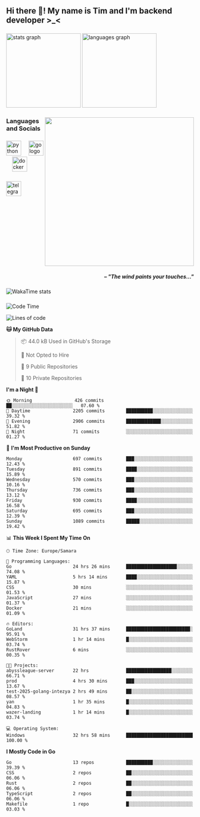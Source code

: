 <h2 align="left">Hi there 👋! My name is Tim and I'm backend developer >_<</h2>

###

<div align="left">
  <img src="https://github-readme-stats-qilm.vercel.app/api?username=intezya&hide_title=false&hide_rank=false&show_icons=true&include_all_commits=true&count_private=true&disable_animations=false&theme=tokyonight&locale=en&hide_border=true&order=1&show=prs_merged&hide=issues" height="200" alt="stats graph"  />
  <img src="https://github-readme-stats-qilm.vercel.app/api/top-langs?username=intezya&locale=en&hide_title=false&layout=donut&langs_count=5&theme=tokyonight&hide_border=true&order=2&exclude_repo=github-readme-stats&hide=mako" height="200" alt="languages graph"  />
</div>

###

<img align="right" height="400" src="https://i.pinimg.com/736x/99/d9/d9/99d9d9ecd844a351ae877f4df30d82ab.jpg"  />

###

<h3 align="left">Languages and Socials</h3>

###

<div align="left">
  <img src="https://cdn.jsdelivr.net/gh/devicons/devicon/icons/python/python-original.svg" height="40" alt="python logo"  />
  <img width="12" />
  <img src="https://cdn.simpleicons.org/go/00ADD8" height="40" alt="go logo"  />
  <img width="12" />
  <img src="https://cdn.jsdelivr.net/gh/devicons/devicon/icons/docker/docker-original.svg" height="40" alt="docker logo"  />
</div>

###

<div align="left">
  <a href="https://t.me/lezviesput">
    <img src="https://img.shields.io/static/v1?message=Telegram&logo=telegram&label=&color=2CA5E0&logoColor=white&labelColor=&style=for-the-badge" height="40" alt="telegram logo"  />
  </a>
</div>

###

<br clear="both">

<h5 align="right">– "The wind paints your touches..."</h5>

###

<picture>
	<source
		srcset="https://github-readme-stats-qilm.vercel.app/api/wakatime?username=intezya&theme=tokyonight&layout=compact&hide_border=true"
		media="(prefers-color-scheme: dark)%2C (prefers-color-scheme: no-preference)"
	/>
	<img alt="WakaTime stats" src="https://github-readme-stats-qilm.vercel.app/api/wakatime?username=intezya&theme=tokyonight&layout=compact&hide_border=true&"/>
</picture>

###

<!--START_SECTION:waka-->
![Code Time](http://img.shields.io/badge/Code%20Time-235%20hrs%2050%20mins-blue)

![Lines of code](https://img.shields.io/badge/From%20Hello%20World%20I%27ve%20Written-673.3%20thousand%20lines%20of%20code-blue)

**🐱 My GitHub Data** 

> 📦 44.0 kB Used in GitHub's Storage 
 > 
> 🚫 Not Opted to Hire
 > 
> 📜 9 Public Repositories 
 > 
> 🔑 10 Private Repositories 
 > 
**I'm a Night 🦉** 

```text
🌞 Morning                426 commits         ██░░░░░░░░░░░░░░░░░░░░░░░   07.60 % 
🌆 Daytime                2205 commits        ██████████░░░░░░░░░░░░░░░   39.32 % 
🌃 Evening                2906 commits        █████████████░░░░░░░░░░░░   51.82 % 
🌙 Night                  71 commits          ░░░░░░░░░░░░░░░░░░░░░░░░░   01.27 % 
```
📅 **I'm Most Productive on Sunday** 

```text
Monday                   697 commits         ███░░░░░░░░░░░░░░░░░░░░░░   12.43 % 
Tuesday                  891 commits         ████░░░░░░░░░░░░░░░░░░░░░   15.89 % 
Wednesday                570 commits         ███░░░░░░░░░░░░░░░░░░░░░░   10.16 % 
Thursday                 736 commits         ███░░░░░░░░░░░░░░░░░░░░░░   13.12 % 
Friday                   930 commits         ████░░░░░░░░░░░░░░░░░░░░░   16.58 % 
Saturday                 695 commits         ███░░░░░░░░░░░░░░░░░░░░░░   12.39 % 
Sunday                   1089 commits        █████░░░░░░░░░░░░░░░░░░░░   19.42 % 
```


📊 **This Week I Spent My Time On** 

```text
🕑︎ Time Zone: Europe/Samara

💬 Programming Languages: 
Go                       24 hrs 26 mins      ███████████████████░░░░░░   74.08 % 
YAML                     5 hrs 14 mins       ████░░░░░░░░░░░░░░░░░░░░░   15.87 % 
CSS                      30 mins             ░░░░░░░░░░░░░░░░░░░░░░░░░   01.53 % 
JavaScript               27 mins             ░░░░░░░░░░░░░░░░░░░░░░░░░   01.37 % 
Docker                   21 mins             ░░░░░░░░░░░░░░░░░░░░░░░░░   01.09 % 

🔥 Editors: 
GoLand                   31 hrs 37 mins      ████████████████████████░   95.91 % 
WebStorm                 1 hr 14 mins        █░░░░░░░░░░░░░░░░░░░░░░░░   03.74 % 
RustRover                6 mins              ░░░░░░░░░░░░░░░░░░░░░░░░░   00.35 % 

🐱‍💻 Projects: 
abyssleague-server       22 hrs              █████████████████░░░░░░░░   66.71 % 
prod                     4 hrs 30 mins       ███░░░░░░░░░░░░░░░░░░░░░░   13.67 % 
test-2025-golang-intezya 2 hrs 49 mins       ██░░░░░░░░░░░░░░░░░░░░░░░   08.57 % 
yan                      1 hr 35 mins        █░░░░░░░░░░░░░░░░░░░░░░░░   04.83 % 
wazer-landing            1 hr 14 mins        █░░░░░░░░░░░░░░░░░░░░░░░░   03.74 % 

💻 Operating System: 
Windows                  32 hrs 58 mins      █████████████████████████   100.00 % 
```

**I Mostly Code in Go** 

```text
Go                       13 repos            ██████████░░░░░░░░░░░░░░░   39.39 % 
CSS                      2 repos             ██░░░░░░░░░░░░░░░░░░░░░░░   06.06 % 
Rust                     2 repos             ██░░░░░░░░░░░░░░░░░░░░░░░   06.06 % 
TypeScript               2 repos             ██░░░░░░░░░░░░░░░░░░░░░░░   06.06 % 
Makefile                 1 repo              █░░░░░░░░░░░░░░░░░░░░░░░░   03.03 % 
```




<!--END_SECTION:waka-->
